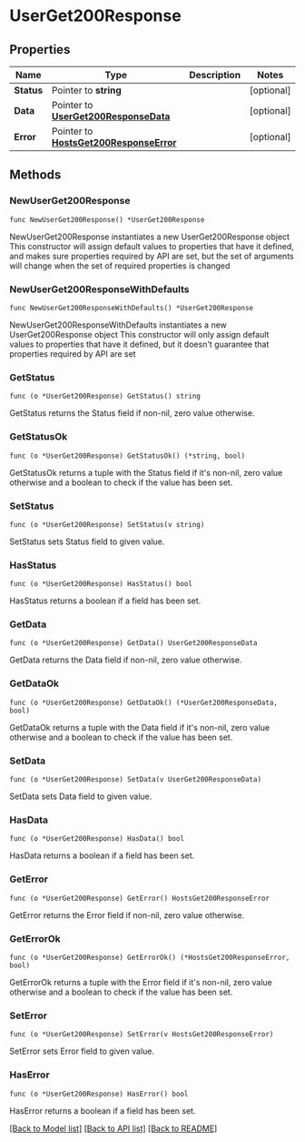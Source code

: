 # UserGet200Response

## Properties

Name | Type | Description | Notes
------------ | ------------- | ------------- | -------------
**Status** | Pointer to **string** |  | [optional] 
**Data** | Pointer to [**UserGet200ResponseData**](UserGet200ResponseData.md) |  | [optional] 
**Error** | Pointer to [**HostsGet200ResponseError**](HostsGet200ResponseError.md) |  | [optional] 

## Methods

### NewUserGet200Response

`func NewUserGet200Response() *UserGet200Response`

NewUserGet200Response instantiates a new UserGet200Response object
This constructor will assign default values to properties that have it defined,
and makes sure properties required by API are set, but the set of arguments
will change when the set of required properties is changed

### NewUserGet200ResponseWithDefaults

`func NewUserGet200ResponseWithDefaults() *UserGet200Response`

NewUserGet200ResponseWithDefaults instantiates a new UserGet200Response object
This constructor will only assign default values to properties that have it defined,
but it doesn't guarantee that properties required by API are set

### GetStatus

`func (o *UserGet200Response) GetStatus() string`

GetStatus returns the Status field if non-nil, zero value otherwise.

### GetStatusOk

`func (o *UserGet200Response) GetStatusOk() (*string, bool)`

GetStatusOk returns a tuple with the Status field if it's non-nil, zero value otherwise
and a boolean to check if the value has been set.

### SetStatus

`func (o *UserGet200Response) SetStatus(v string)`

SetStatus sets Status field to given value.

### HasStatus

`func (o *UserGet200Response) HasStatus() bool`

HasStatus returns a boolean if a field has been set.

### GetData

`func (o *UserGet200Response) GetData() UserGet200ResponseData`

GetData returns the Data field if non-nil, zero value otherwise.

### GetDataOk

`func (o *UserGet200Response) GetDataOk() (*UserGet200ResponseData, bool)`

GetDataOk returns a tuple with the Data field if it's non-nil, zero value otherwise
and a boolean to check if the value has been set.

### SetData

`func (o *UserGet200Response) SetData(v UserGet200ResponseData)`

SetData sets Data field to given value.

### HasData

`func (o *UserGet200Response) HasData() bool`

HasData returns a boolean if a field has been set.

### GetError

`func (o *UserGet200Response) GetError() HostsGet200ResponseError`

GetError returns the Error field if non-nil, zero value otherwise.

### GetErrorOk

`func (o *UserGet200Response) GetErrorOk() (*HostsGet200ResponseError, bool)`

GetErrorOk returns a tuple with the Error field if it's non-nil, zero value otherwise
and a boolean to check if the value has been set.

### SetError

`func (o *UserGet200Response) SetError(v HostsGet200ResponseError)`

SetError sets Error field to given value.

### HasError

`func (o *UserGet200Response) HasError() bool`

HasError returns a boolean if a field has been set.


[[Back to Model list]](../README.md#documentation-for-models) [[Back to API list]](../README.md#documentation-for-api-endpoints) [[Back to README]](../README.md)



